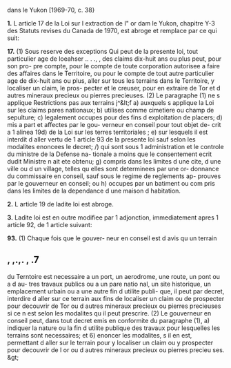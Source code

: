dans le Yukon
[1969-70, c. 38}

**1.** L article 17 de la Loi sur I extraction
de I" or dam le Yukon, chapitre Y-3 des
Statuts revises du Canada de 1970, est
abroge et remplace par ce qui suit:

**17.** (1) Sous reserve des exceptions Qui peut
de la presente loi, tout particulier age de loeahser
.. . ., , des claims
dix-huit ans ou plus peut, pour son pro-
pre compte, pour le compte de toute
corporation autorisee a faire des affaires
dans le Territoire, ou pour le compte de
tout autre particulier age de dix-huit ans
ou plus, aller sur tous les terrains dans le
Territoire, y localiser un claim, le pros-
pecter et le creuser, pour en extraire de
Tor et d autres mineraux precieux ou
pierres precieuses.
(2) Le paragraphe (1) ne s applique Restrictions
pas aux terrains j^&amp;lt;f
a) auxquels s applique la Loi sur les claims
pares nationaux;
b) utilises comme cimetiere ou champ
de sepulture;
c) legalement occupes pour des fins
d exploitation de placers;
d) mis a part et affectes par le gou-
verneur en conseil pour tout objet de-
crit a 1 alinea 19d) de la Loi sur les
terres territoriales ;
e) sur lesquels il est interdit d aller
vertu de 1 article 93 de la presente loi
sauf selon les modalites enoncees
le decret;
/) qui sont sous 1 administration et le
controle du ministre de la Defense na-
tionale a moins que le consentement
ecrit dudit Ministre n ait ete obtenu;
g) compris dans les limites d une cite,
d une ville ou d un village, telles
qu elles sont determinees par une or-
donnance du commissaire en conseil,
sauf sous le regime de reglements ap-
prouves par le gouverneur en conseil;
ou
h) occupes par un batiment ou com
pris dans les limites de la dependance
d une maison d habitation.

**2.** L article 19 de ladite loi est abroge.

**3.** Ladite loi est en outre modifiee par
1 adjonction, immediatement apres 1 article
92, de 1 article suivant:

**93.** (1) Chaque fois que le gouver-
neur en conseil est d avis qu un terrain

## , ,.,. , .7
du Terntoire est necessaire a un port, un
aerodrome, une route, un pont ou a d au-
tres travaux publics ou a un pare natio
nal, un site historique, un emplacement
urbain ou a une autre fin d utilite publi-
que, il peut par decret, interdire d aller
sur ce terrain aux fins de localiser un
claim ou de prospecter pour decouvrir de
Tor ou d autres mineraux precieux ou
pierres precieuses si ce n est selon les
modalites qu il peut prescrire.
(2) Le gouverneur en conseil peut,
dans tout decret emis en conformite du
paragraphe (1),
a) indiquer la nature ou la fin d utilite
publique des travaux pour lesquelles
les terrains sont necessaires; et
6) enoncer les modalites, s il en est,
permettant d aller sur le terrain pour
y localiser un claim ou y prospecter
pour decouvrir de I or ou d autres
mineraux precieux ou pierres precieu
ses. &amp;gt;
